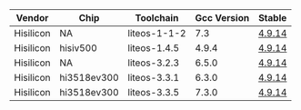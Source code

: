 Vendor | Chip| Toolchain| Gcc Version|Stable
---|---|---|---|---
Hisilicon | NA | liteos-1-1-2 | 7.3 | [4.9.14](https://images.tuyacn.com/rms-static/c2624a60-7d06-11ec-b4f1-6d1648adf857-1643022852614.tar?tyName=liteos-1-1-2.tar) Hisilicon | hisiv500 | liteos-1.4.5 | 4.9.4 | [4.9.14](https://images.tuyacn.com/rms-static/c2629880-7d06-11ec-b4f1-6d1648adf857-1643022852616.tar?tyName=liteos-1.4.5.tar) Hisilicon | NA | liteos-3.2.3 | 6.5.0 | [4.9.14](https://images.tuyacn.com/rms-static/c2644630-7d06-11ec-9331-812ee95c9744-1643022852627.tar?tyName=liteos-3.2.3.tar) Hisilicon | hi3518ev300 | liteos-3.3.1 | 6.3.0 | [4.9.14](https://images.tuyacn.com/rms-static/c262e6a0-7d06-11ec-9331-812ee95c9744-1643022852618.tar?tyName=liteos-3.3.1.tar) Hisilicon | hi3518ev300 | liteos-3.3.5 | 7.3.0 | [4.9.14](https://images.tuyacn.com/rms-static/c263f810-7d06-11ec-9331-812ee95c9744-1643022852625.tar?tyName=liteos-3.3.5.tar) 